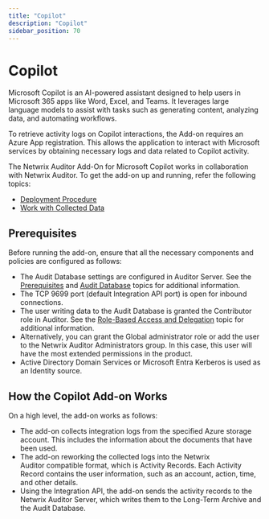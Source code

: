 ```yaml
---
title: "Copilot"
description: "Copilot"
sidebar_position: 70
---
```


# Copilot

Microsoft Copilot is an AI-powered assistant designed to help users in Microsoft 365 apps like Word,
Excel, and Teams. It leverages large language models to assist with tasks such as generating
content, analyzing data, and automating workflows.

To retrieve activity logs on Copilot interactions, the Add-on requires an Azure App registration.
This allows the application to interact with Microsoft services by obtaining necessary logs and data
related to Copilot activity.

The Netwrix Auditor Add-On for Microsoft Copilot works in collaboration with Netwrix Auditor. To get
the add-on up and running, refer the following topics:

- [Deployment Procedure](/docs/auditor/10.8/addon/copilot/deployment.md)
- [Work with Collected Data](/docs/auditor/10.8/addon/copilot/collecteddata.md)

## Prerequisites

Before running the add-on, ensure that all the necessary components and policies are configured as
follows:

- The Audit Database settings are configured in Auditor Server. See the
  [Prerequisites](/docs/auditor/10.8/api/prerequisites.md) and
  [Audit Database](/docs/auditor/10.8/admin/settings/auditdatabase.md) topics for additional information.
- The TCP 9699 port (default Integration API port) is open for inbound connections.
- The user writing data to the Audit Database is granted the Contributor role in Auditor. See the
  [Role-Based Access and Delegation](/docs/auditor/10.8/admin/monitoringplans/delegation.md) topic for additional
  information.
- Alternatively, you can grant the Global administrator role or add the user to the Netwrix Auditor
  Administrators group. In this case, this user will have the most extended permissions in the
  product.
- Active Directory Domain Services or Microsoft Entra Kerberos is used as an Identity source. 

## How the Copilot Add-on Works

On a high level, the add-on works as follows:

- The add-on collects integration logs from the specified Azure storage account. This includes the
  information about the documents that have been used.
- The add-on reworking the collected logs into the Netwrix Auditor compatible format, which is
  Activity Records. Each Activity Record contains the user information, such as an account, action,
  time, and other details.
- Using the Integration API, the add-on sends the activity records to the Netwrix Auditor Server,
  which writes them to the Long-Term Archive and the Audit Database.
